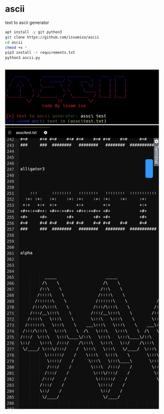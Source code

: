 # ascii
text to ascii generator

```bash
apt install -y git python3
git clone https://github.com/issamiso/ascii
cd ascii
chmod +x *
pip3 install -r requirements.txt
python3 ascii.py
```
<br>
<img src="https://raw.githubusercontent.com/issamiso/ascii/main/screenshots/image1.png" />
<br>
<img src="https://raw.githubusercontent.com/issamiso/ascii/main/screenshots/image2.png" />

